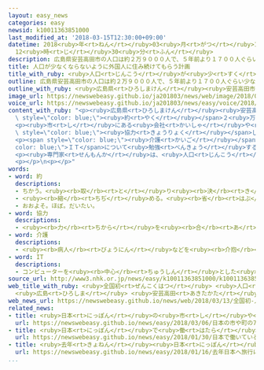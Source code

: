 ```yaml
---
layout: easy_news
categories: easy
newsid: k10011363851000
last_modified_at: '2018-03-15T12:30:00+09:00'
datetime: 2018<ruby>年<rt>ねん</rt></ruby>03<ruby>月<rt>がつ</rt></ruby>15<ruby>日<rt>にち</rt></ruby>
  12<ruby>時<rt>じ</rt></ruby>30<ruby>分<rt>ふん</rt></ruby>
description: 広島県安芸高田市の人口は約２万９０００人で、５年前より１７００人ぐらい少なくなりました。
title: 人口が少なくならないように外国人に住み続けてもらう計画
title_with_ruby: <ruby>人口<rt>じんこう</rt></ruby>が<ruby>少<rt>すく</rt></ruby>なくならないように<ruby>外国人<rt>がいこくじん</rt></ruby>に<ruby>住<rt>す</rt></ruby>み<ruby>続<rt>つづ</rt></ruby>けてもらう<ruby>計画<rt>けいかく</rt></ruby>
outline: 広島県安芸高田市の人口は約２万９０００人で、５年前より１７００人ぐらい少なくなりました。
outline_with_ruby: <ruby>広島県<rt>ひろしまけん</rt></ruby><ruby>安芸高田市<rt>あきたかたし</rt></ruby>の<ruby>人口<rt>じんこう</rt></ruby>は<ruby>約<rt>やく</rt></ruby>２<ruby>万<rt>まん</rt></ruby>９０００<ruby>人<rt>にん</rt></ruby>で、５<ruby>年<rt>ねん</rt></ruby><ruby>前<rt>まえ</rt></ruby>より１７００<ruby>人<rt>にん</rt></ruby>ぐらい<ruby>少<rt>すく</rt></ruby>なくなりました。
image_url: https://newswebeasy.github.io/ja201803/news/web/image/2018/03/13/K10011363851_1803140613_1803140615_01_03.jpg
voice_url: https://newswebeasy.github.io/ja201803/news/easy/voice/2018/03/15/k10011363851000.mp3
content_with_ruby: "<p><ruby>広島県<rt>ひろしまけん</rt></ruby><ruby>安芸高田市<rt>あきたかたし</rt></ruby>の<ruby>人口<rt>じんこう</rt></ruby>は<span\
  \ style=\"color: blue;\"><ruby>約<rt>やく</rt></ruby></span>２<ruby>万<rt>まん</rt></ruby>９０００<ruby>人<rt>にん</rt></ruby>で、５<ruby>年<rt>ねん</rt></ruby><ruby>前<rt>まえ</rt></ruby>より１７００<ruby>人<rt>にん</rt></ruby>ぐらい<ruby>少<rt>すく</rt></ruby>なくなりました。<ruby>安芸高田市<rt>あきたかたし</rt></ruby>は、<ruby>人口<rt>じんこう</rt></ruby>が<ruby>少<rt>すく</rt></ruby>なくならないように、<ruby>外国人<rt>がいこくじん</rt></ruby>に<ruby>長<rt>なが</rt></ruby>く<ruby>住<rt>す</rt></ruby>み<ruby>続<rt>つづ</rt></ruby>けてもらう<ruby>計画<rt>けいかく</rt></ruby>をつくりました。</p>\n\
  <p><ruby>市<rt>し</rt></ruby>にある<ruby>会社<rt>かいしゃ</rt></ruby>や<ruby>店<rt>みせ</rt></ruby>と<span\
  \ style=\"color: blue;\"><ruby>協力<rt>きょうりょく</rt></ruby></span>して、もっとたくさんの<ruby>外国人<rt>がいこくじん</rt></ruby>が<ruby>働<rt>はたら</rt></ruby>くことができるようにします。そして２０２３<ruby>年<rt>ねん</rt></ruby>３<ruby>月<rt>がつ</rt></ruby>までに、<ruby>今<rt>いま</rt></ruby><ruby>住<rt>す</rt></ruby>んでいる<ruby>外国人<rt>がいこくじん</rt></ruby>の<ruby>半分<rt>はんぶん</rt></ruby>に<ruby>長<rt>なが</rt></ruby>く<ruby>住<rt>す</rt></ruby>み<ruby>続<rt>つづ</rt></ruby>けてもらう<ruby>計画<rt>けいかく</rt></ruby>です。</p>\n\
  <p><span style=\"color: blue;\"><ruby>介護<rt>かいご</rt></ruby></span>や<span style=\"\
  color: blue;\">ＩＴ</span>について<ruby>勉強<rt>べんきょう</rt></ruby>する<ruby>学校<rt>がっこう</rt></ruby>を<ruby>市<rt>し</rt></ruby>につくるようにします。そして<ruby>留学生<rt>りゅうがくせい</rt></ruby>がこの<ruby>学校<rt>がっこう</rt></ruby>を<ruby>卒業<rt>そつぎょう</rt></ruby>したあと、<ruby>市<rt>し</rt></ruby>に<ruby>残<rt>のこ</rt></ruby>って<ruby>働<rt>はたら</rt></ruby>いてもらうことも<ruby>考<rt>かんが</rt></ruby>えています。</p>\n\
  <p><ruby>専門家<rt>せんもんか</rt></ruby>は、<ruby>人口<rt>じんこう</rt></ruby>が<ruby>少<rt>すく</rt></ruby>なくならないように<ruby>外国人<rt>がいこくじん</rt></ruby>に<ruby>長<rt>なが</rt></ruby>く<ruby>住<rt>す</rt></ruby>み<ruby>続<rt>つづ</rt></ruby>けてもらう<ruby>計画<rt>けいかく</rt></ruby>をつくったのは、<ruby>安芸高田市<rt>あきたかたし</rt></ruby>が<ruby>初<rt>はじ</rt></ruby>めてだと<ruby>言<rt>い</rt></ruby>っています。</p>\n\
  <p></p>\n<p></p>"
words:
- word: 約
  descriptions:
  - ちかう。<ruby><rb>取</rb><rt>と</rt></ruby>り<ruby><rb>決</rb><rt>き</rt></ruby>める。
  - <ruby><rb>縮</rb><rt>ちぢ</rt></ruby>める。<ruby><rb>省</rb><rt>はぶ</rt></ruby>く。<ruby><rb>簡単</rb><rt>かんたん</rt></ruby>にする。
  - おおよそ。ほぼ。だいたい。
- word: 協力
  descriptions:
  - <ruby><rb>力</rb><rt>ちから</rt></ruby>を<ruby><rb>合</rb><rt>あ</rt></ruby>わせて、ものごとを<ruby><rb>行</rb><rt>おこな</rt></ruby>うこと。
- word: 介護
  descriptions:
  - <ruby><rb>病人</rb><rt>びょうにん</rt></ruby>などを<ruby><rb>介抱</rb><rt>かいほう</rt></ruby>し、<ruby><rb>世話</rb><rt>せわ</rt></ruby>をすること。
- word: IT
  descriptions:
  - コンピューターを<ruby><rb>中心</rb><rt>ちゅうしん</rt></ruby>とした<ruby><rb>情報技術</rb><rt>じょうほうぎじゅつ</rt></ruby>。
source_url: http://www3.nhk.or.jp/news/easy/k10011363851000/k10011363851000.html
web_title_with_ruby: <ruby>全国初<rt>ぜんこくはつ</rt></ruby> <ruby>人口<rt>じんこう</rt></ruby><ruby>減少<rt>げんしょう</rt></ruby><ruby>対策<rt>たいさく</rt></ruby>に<ruby>外国人<rt>がいこくじん</rt></ruby>の<ruby>移住<rt>いじゅう</rt></ruby>を<ruby>促進<rt>そくしん</rt></ruby>
  <ruby>広島<rt>ひろしま</rt></ruby> <ruby>安芸高田<rt>あきたかた</rt></ruby>
web_news_url: https://newswebeasy.github.io/news/web/2018/03/13/全国初-人口減少対策に外国人の移住を促進-広島-安芸高田
related_news:
- title: <ruby>日本<rt>にっぽん</rt></ruby>の<ruby>市<rt>し</rt></ruby>や<ruby>町<rt>まち</rt></ruby>の７５％で<ruby>外国人<rt>がいこくじん</rt></ruby>が<ruby>増<rt>ふ</rt></ruby>えた
  url: https://newswebeasy.github.io/news/easy/2018/03/06/日本の市や町の75で外国人が増えた
- title: <ruby>日本<rt>にっぽん</rt></ruby>で<ruby>働<rt>はたら</rt></ruby>いている<ruby>外国人<rt>がいこくじん</rt></ruby>　<ruby>今<rt>いま</rt></ruby>まででいちばん<ruby>多<rt>おお</rt></ruby>い１２７<ruby>万<rt>まん</rt></ruby><ruby>人<rt>にん</rt></ruby>
  url: https://newswebeasy.github.io/news/easy/2018/01/30/日本で働いている外国人-今まででいちばん多い127万人
- title: <ruby>去年<rt>きょねん</rt></ruby><ruby>日本<rt>にっぽん</rt></ruby>へ<ruby>旅行<rt>りょこう</rt></ruby>に<ruby>来<rt>き</rt></ruby>た<ruby>外国人<rt>がいこくじん</rt></ruby>はいちばん<ruby>多<rt>おお</rt></ruby>い２８６９<ruby>万<rt>まん</rt></ruby><ruby>人<rt>にん</rt></ruby>
  url: https://newswebeasy.github.io/news/easy/2018/01/16/去年日本へ旅行に来た外国人はいちばん多い2869万人
...
```

